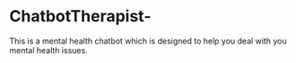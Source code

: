 # ChatbotTherapist-
This is a mental health chatbot which is designed to help you deal with you mental health issues.
